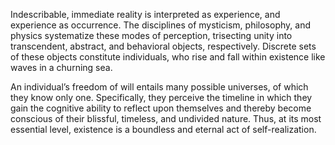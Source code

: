 Indescribable, immediate reality is interpreted as experience, and experience as occurrence. The disciplines of mysticism, philosophy, and physics systematize these modes of perception, trisecting unity into transcendent, abstract, and behavioral objects, respectively. Discrete sets of these objects constitute individuals, who rise and fall within existence like waves in a churning sea.

An individual’s freedom of will entails many possible universes, of which they know only one. Specifically, they perceive the timeline in which they gain the cognitive ability to reflect upon themselves and thereby become conscious of their blissful, timeless, and undivided nature. Thus, at its most essential level, existence is a boundless and eternal act of self-realization.
